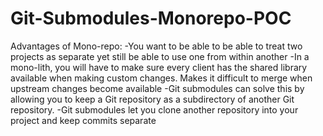 # Git-Submodules-Monorepo-POC
Advantages of Mono-repo:
-You want to be able to be able to treat two projects as separate
yet still be able to use one from within another
-In a mono-lith, you will have to make sure every client has the shared library available
when making custom changes. Makes it difficult to merge when upstream changes become available
-Git submodules can solve this by allowing you to keep a Git repository as a subdirectory of another
Git repository.
-Git submodules let you clone another repository into your project and keep commits separate
